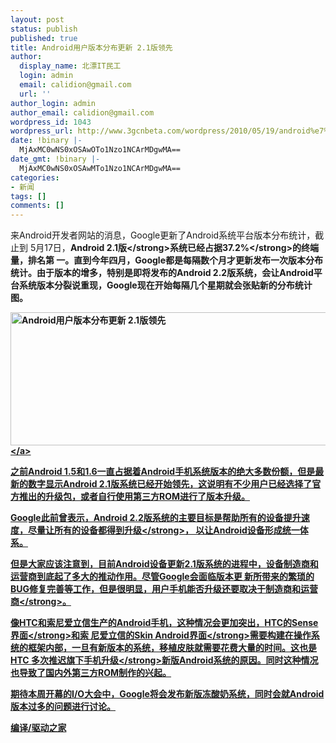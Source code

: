```yaml
---
layout: post
status: publish
published: true
title: Android用户版本分布更新 2.1版领先
author:
  display_name: 北漂IT民工
  login: admin
  email: calidion@gmail.com
  url: ''
author_login: admin
author_email: calidion@gmail.com
wordpress_id: 1043
wordpress_url: http://www.3gcnbeta.com/wordpress/2010/05/19/android%e7%94%a8%e6%88%b7%e7%89%88%e6%9c%ac%e5%88%86%e5%b8%83%e6%9b%b4%e6%96%b0-2-1%e7%89%88%e9%a2%86%e5%85%88/
date: !binary |-
  MjAxMC0wNS0xOSAwOTo1Nzo1NCArMDgwMA==
date_gmt: !binary |-
  MjAxMC0wNS0xOSAwMTo1Nzo1NCArMDgwMA==
categories:
- 新闻
tags: []
comments: []
---
```

<p>来Android开发者网站的消息，Google更新了Android系统平台版本分布统计，截止到 5月17日，<strong>Android 2.1版<&#47;strong>系统已经占据<strong>37.2%<&#47;strong>的终端量，排名第 一。直到今年四月，Google都是每隔数个月才更新发布一次版本分布统计。由于版本的增多，特别是即将发布的Android 2.2版系统，会让Android平台系统版本分裂说重现，Google现在开始每隔几个星期就会张贴新的分布统计图。</p>
<p><a href="http:&#47;&#47;news.mydrivers.com&#47;Img&#47;20100519&#47;09043401.jpg" target="_blank"><img src="http:&#47;&#47;img.cnbeta.com&#47;newsimg&#47;100519&#47;09294801265475988.jpg" alt="Android用户版本分布更新  2.1版领先" width="550" height="213" &#47;><&#47;a></p>
<p>之前Android 1.5和1.6一直占据着Android手机系统版本的绝大多数份额，但是最新的数字显示Android 2.1版系统已经开始领先，这说明有不少用户已经选择了官方推出的升级包，或者自行使用第三方ROM进行了版本升级。</p>
<p>Google此前曾表示，Android 2.2版系统的主要目标是帮助所有的设备提升速度，尽量让<strong>所有的设备都得到升级<&#47;strong>， 以让Android设备形成统一体系。</p>
<p>但是大家应该注意到，目前Android设备更新2.1版系统的进程中，设备制造商和运营商到底起了多大的推动作用。尽管Google会面临版本更 新所带来的繁琐的BUG修复完善等工作，但是很明显，用户手机能否升级还要<strong>取决于制造商和运营商<&#47;strong>。</p>
<p>像HTC和索尼爱立信生产的Android手机，这种情况会更加突出，<strong>HTC的Sense界面<&#47;strong>和<strong>索 尼爱立信的Skin Android界面<&#47;strong>需要构建在操作系统的框架内部，一旦有新版本的系统，移植皮肤就需要花费大量的时间。这也是<strong>HTC 多次推迟旗下手机升级<&#47;strong>新版Android系统的原因。同时这种情况也导致了国内外第三方ROM制作的兴起。</p>
<p>期待本周开幕的I&#47;O大会中，Google将会发布新版冻酸奶系统，同时会就Android版本过多的问题进行讨论。</p>
<p>编译&#47;驱动之家</p>
